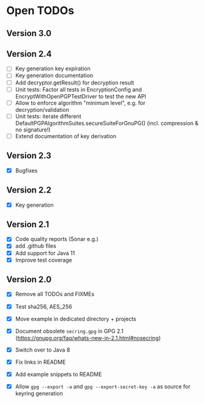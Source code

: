 Open TODOs
=============

Version 3.0
--------------

Version 2.4
-------------

- [ ] Key generation key expiration
- [ ] Key generation documentation
- [ ] Add decryptor.getResult() for decryption result
- [ ] Unit tests: Factor all tests in EncryptionConfig and EncryptWithOpenPGPTestDriver to test the new API
- [ ] Allow to enforce algorithm "minimum level", e.g. for decryption/validation
- [ ] Unit tests: iterate different DefaultPGPAlgorithmSuites.secureSuiteForGnuPG() (incl. compression & no signature!)
- [ ] Extend documentation of key derivation

Version 2.3
-------------
- [x] Bugfixes


Version 2.2
-------------
- [x] Key generation


Version 2.1
-------------

- [x] Code quality reports (Sonar e.g.)
- [x] add .github files
- [x] Add support for Java 11
- [x] Improve test coverage

Version 2.0
-------------

- [x] Remove all TODOs and FIXMEs
- [x] Test sha256,  AES_256
- [x] Move example in dedicated directory + projects
- [x] Document obsolete `secring.gpg` in GPG 2.1  (https://gnupg.org/faq/whats-new-in-2.1.html#nosecring)
- [x] Switch over to Java 8
- [x] Fix links in README
- [x] Add example snippets to README
- [x] Allow `gpg --export -a` and `gpg --export-secret-key -a`  as source for keyring generation

